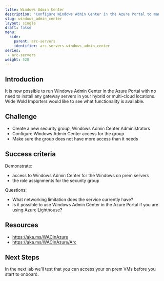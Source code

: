 ```yaml
---
title: Windows Admin Center
description: "Configure Windows Admin Center in the Azure Portal to manage on prem Windows servers."
slug: windows_admin_center
layout: single
draft: false
menu:
  side:
    parent: arc-servers
    identifier: arc-servers-windows_admin_center
series:
 - arc-servers
weight: 520
---
```


## Introduction

It is now possible to run Windows Admin Center in the Azure Portal with no need to install any gateway servers in your hybrid or multi-cloud locations. Wide Wold Importers would like to see what functionality is available.

## Challenge

* Create a new security group, Windows Admin Center Administrators
* Configure Windows Admin Center access for the group
* Make sure the group does not have more access than it needs

## Success criteria

Demonstrate:

* access to Windows Admin Center for the Windows on prem servers
* the role assignments for the security group

Questions:

* What networking limitation does the service currently have?
* Is it possible to use Windows Admin Center in the Azure Portal if you are using Azure Lighthouse?

## Resources

* <https://aka.ms/WACinAzure>
* <https://aka.ms/WACinAzure/Arc>

## Next Steps

In the next lab we'll test that you can access your on prem VMs before you start to onboard.
